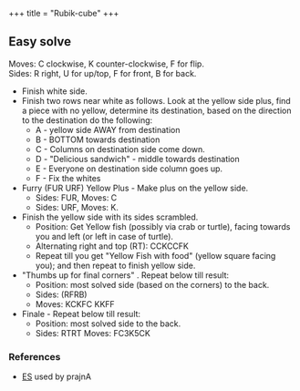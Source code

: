 +++
title = "Rubik-cube"
+++

## Easy solve
Moves: C clockwise, K counter-clockwise, F for flip.  
Sides: R right, U for up/top, F for front, B for back.

- Finish white side.
- Finish two rows near white as follows. Look at the yellow side plus, find a piece with no yellow, determine its destination, based on the direction to the destination do the following:
  - A - yellow side AWAY from destination
  - B - BOTTOM towards destination
  - C - Columns on destination side come down.
  - D - "Delicious sandwich" - middle towards destination
  - E - Everyone on destination side column goes up.
  - F - Fix the whites
- Furry (FUR URF) Yellow Plus - Make plus on the yellow side.
  - Sides: FUR, Moves: C
  - Sides: URF, Moves: K.
- Finish the yellow side with its sides scrambled.
  - Position: Get Yellow fish (possibly via crab or turtle), facing towards you and left (or left in case of turtle).
  - Alternating right and top (RT): CCKCCFK
  - Repeat till you get "Yellow Fish with food" (yellow square facing you); and then repeat to finish yellow side.
- "Thumbs up for final corners" . Repeat below till result: 
  - Position: most solved side (based on the corners) to the back.
  - Sides: (RFRB) 
  - Moves: KCKFC KKFF
- Finale - Repeat below till result:
  - Position: most solved side to the back.
  - Sides: RTRT Moves: FC3K5CK



### References
- [ES](https://easiestsolve.com/step-8-final-move-finish-him/) used by prajnA

